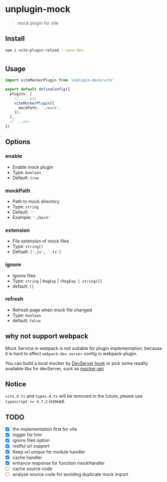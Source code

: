# unplugin-mock
> mock plugin for vite


## Install
```bash
npm i vite-plugin-reload --save-dev
```
#
## Usage
```ts
import viteMockerPlugin from 'unplugin-mock/vite'

export default defineConfig({
  plugins: [
    // ... etc
    viteMockerPlugin({
      mockPath: './mock',
    }),
  ],
  // ...etc
})
```

## Options

### enable
- Enable mock plugin
- Type: `boolean`
- Default: `true`

### mockPath
- Path to mock directory
- Type: `string`
- Default: `''`
- Example: `'./mock'`

### extension
- File extension of mock files
- Type: `string[]`
- Defualt: `['.js', '.ts']`

### ignore
- Ignore files
- Type: `string` | `RegExp` | `(RegExp | string)[]` 
- default: `[]`

### refresh
- Refresh page when mock file changed
- Type: `boolean`
- default: `false`

## why not support webpack

Mock Service in webpack is not suitable for plugin implementation, because it is hard to affect `webpack-dev-server` config in webpack-plugin.

You can build a local mocker by [DevServer hook](https://webpack.js.org/configuration/dev-server/) or pick some readily available libs for devServer, suck as [mocker-api](https://github.com/jaywcjlove/mocker-api)

## Notice
`vite.d.ts` and `types.d.ts` will be removed in the future, please use `typescript >= 4.7.2` instead.

## TODO

- [x] the implementation first for vite
- [x] logger for hmr
- [x] ignore files option
- [x] restful url support
- [x] Keep url unique for module handler
- [x] cache handler
- [x] enhance response for function mockHandler
- [ ] cache source code
- [ ] analyze source code for avoiding duplicate mock import

